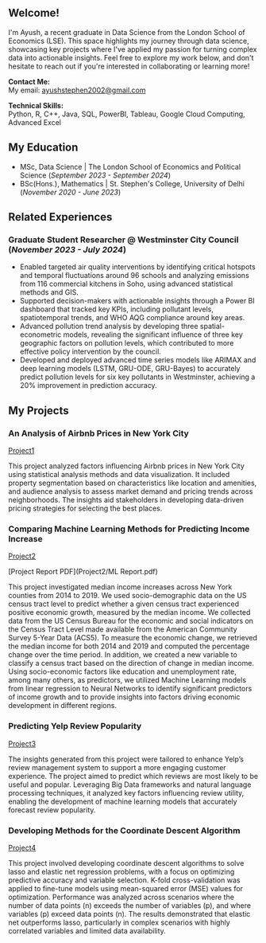 ## Welcome! 
I'm Ayush, a recent graduate in Data Science from the London School of Economics (LSE). This space highlights my journey through data science, showcasing key projects where I've applied my passion for turning complex data into actionable insights. Feel free to explore my work below, and don't hesitate to reach out if you're interested in collaborating or learning more!

**Contact Me:**  
My email: [ayushstephen2002@gmail.com](mailto:ayushstephen2002@gmail.com)

**Technical Skills:**  
Python, R, C++, Java, SQL, PowerBI, Tableau, Google Cloud Computing, Advanced Excel

## My Education

- MSc, Data Science       | The London School of Economics and Political Science (_September 2023 - September 2024_)
- BSc(Hons.), Mathematics | St. Stephen's College, University of Delhi (_November 2020 - June 2023_)

## Related Experiences

### Graduate Student Researcher @ Westminster City Council (_November 2023 - July 2024_)

- Enabled targeted air quality interventions by identifying critical hotspots and temporal fluctuations around 96 schools and analyzing emissions from 116 commercial kitchens in Soho, using advanced statistical methods and GIS.
- Supported decision-makers with actionable insights through a Power BI dashboard that tracked key KPIs, including pollutant levels, spatiotemporal trends, and WHO AQG compliance around key areas.
- Advanced pollution trend analysis by developing three spatial-econometric models, revealing the significant influence of three key geographic factors on pollution levels, which contributed to more effective policy intervention by the council.
- Developed and deployed advanced time series models like ARIMAX and deep learning models (LSTM, GRU-ODE, GRU-Bayes) to accurately predict pollution levels for six key pollutants in Westminster, achieving a 20% improvement in prediction accuracy.

## My Projects

### An Analysis of Airbnb Prices in New York City

[Project1](Project1/Airbnb.html)

This project analyzed factors influencing Airbnb prices in New York City using statistical analysis methods and data visualization. It included property segmentation based on characteristics like location and amenities, and audience analysis to assess market demand and pricing trends across neighborhoods. The insights aid stakeholders in developing data-driven pricing strategies for selecting the best places.  

### Comparing Machine Learning Methods for Predicting Income Increase 

[Project2](Project2/ST443.html)

[Project Report PDF](Project2/ML Report.pdf)

This project investigated median income increases across New York counties from 2014 to 2019. We used socio-demographic data on the US census tract level to predict whether a given census tract experienced positive economic growth, measured by the median income. We collected data from the US Census Bureau for the economic and social indicators on the Census Tract Level made available from the American Community Survey 5-Year Data (ACS5). To measure the economic change, we retrieved the median income for both 2014 and 2019 and computed the percentage change over the time period. In addition, we created a new variable to classify a census tract based on the direction of change in median income. Using socio-economic factors like education and unemployment rate, among many others, as predictors, we utilized Machine Learning models from linear regression to Neural Networks to identify significant predictors of income growth and to provide insights into factors driving economic development in different regions.

### Predicting Yelp Review Popularity 

[Project3](https://github.com/StephenCode24/myportfolio.github.io/tree/main/Project3)

The insights generated from this project were tailored to enhance Yelp’s review management system to support a more engaging customer experience. The project aimed to predict which reviews are most likely to be useful and popular. Leveraging Big Data frameworks and natural language processing techniques, it analyzed key factors influencing review utility, enabling the development of machine learning models that accurately forecast review popularity.  

### Developing Methods for the Coordinate Descent Algorithm

[Project4](https://github.com/StephenCode24/myportfolio.github.io/tree/main/Project4)

This project involved developing coordinate descent algorithms to solve lasso and elastic net regression problems, with a focus on optimizing predictive accuracy and variable selection. K-fold cross-validation was applied to fine-tune models using mean-squared error (MSE) values for optimization. Performance was analyzed across scenarios where the number of data points (n) exceeds the number of variables (p), and where variables (p) exceed data points (n). The results demonstrated that elastic net outperforms lasso, particularly in complex scenarios with highly correlated variables and limited data availability.


